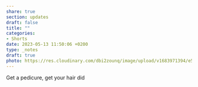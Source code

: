 ```yaml
---
share: true
section: updates
draft: false
title: ""
categories:
- Shorts
date: 2023-05-13 11:50:06 +0200
type: _notes
draft: true
photo: https://res.cloudinary.com/dbi2zounq/image/upload/v1683971394/e5tcbre7fxxwauqdybdd.jpg
---
```


Get a pedicure, get your hair did
